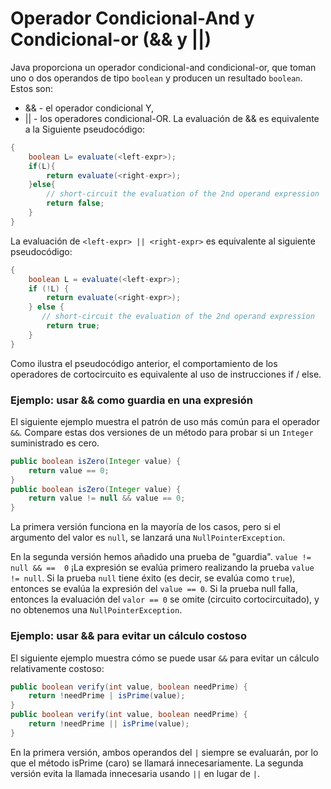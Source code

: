 # Operador Condicional-And y Condicional-or (&& y ||)

Java proporciona un operador condicional-and condicional-or, que toman uno o dos operandos de tipo `boolean` y producen un resultado `boolean`. Estos son:

* && - el operador condicional Y,
* || - los operadores condicional-OR. La evaluación de <left-expr> && <right-expr> es equivalente a la Siguiente pseudocódigo:

```java
{
    boolean L= evaluate(<left-expr>);
    if(L){
        return evaluate(<right-expr>);
    }else{
        // short-circuit the evaluation of the 2nd operand expression
        return false;
    }
}
```
La evaluación de `<left-expr> || <right-expr>` es equivalente al siguiente pseudocódigo:
```java
{
    boolean L = evaluate(<left-expr>);
    if (!L) {
        return evaluate(<right-expr>); 
    } else {
       // short-circuit the evaluation of the 2nd operand expression
        return true; 
    }
}
```
Como ilustra el pseudocódigo anterior, el comportamiento de los operadores de cortocircuito es equivalente al uso de instrucciones if / else.

### Ejemplo: usar && como guardia en una expresión

El siguiente ejemplo muestra el patrón de uso más común para el operador `&&`. 
Compare estas dos versiones de un método para probar si un `Integer` suministrado es cero.
```java
public boolean isZero(Integer value) {
    return value == 0;
}
public boolean isZero(Integer value) { 
    return value != null && value == 0;
}
```
La primera versión funciona en la mayoría de los casos, pero si el argumento del valor es `null`, se lanzará una `NullPointerException`.

En la segunda versión hemos añadido una prueba de "guardia". `value != null && ==  0` ¡La expresión se evalúa primero realizando la prueba `value != null`. 
Si la prueba `null` tiene éxito (es decir, se evalúa como `true`), entonces se evalúa la expresión del `value == 0`.
Si la prueba null falla, entonces la evaluación del `valor == 0` se omite (circuito cortocircuitado), y no obtenemos una `NullPointerException`.

### Ejemplo: usar && para evitar un cálculo costoso

El siguiente ejemplo muestra cómo se puede usar `&&` para evitar un cálculo relativamente costoso:
```java
public boolean verify(int value, boolean needPrime) {
    return !needPrime | isPrime(value);
}
public boolean verify(int value, boolean needPrime) { 
    return !needPrime || isPrime(value);
}
```
En la primera versión, ambos operandos del `|` siempre se evaluarán, por lo que el método isPrime (caro) se llamará innecesariamente.
La segunda versión evita la llamada innecesaria usando `||` en lugar de `|`.